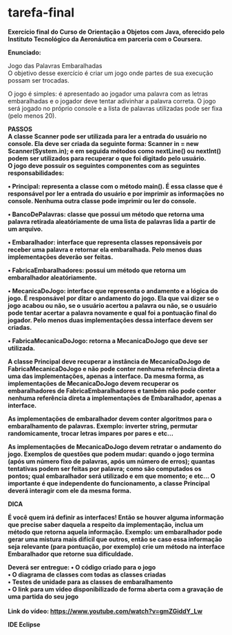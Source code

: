 # tarefa-final
<b> Exercício final do Curso de Orientação a Objetos com Java, oferecido pelo Instituto Tecnológico da Aeronáutica em parceria com o Coursera. </b>


<b>Enunciado: </b> </br>

Jogo das Palavras Embaralhadas<br>
O objetivo desse exercício é criar um jogo onde partes de sua execução possam ser trocadas.<br>

O jogo é simples: é apresentado ao jogador uma palavra com as letras embaralhadas e o jogador deve
tentar adivinhar a palavra correta. O jogo será jogado no próprio console e a lista de palavras utilizadas
pode ser fixa (pelo menos 20).<br>

<b>PASSOS<b> <br>
A classe Scanner pode ser utilizada para ler a entrada do usuário no console.
Ela deve ser criada da seguinte forma: Scanner in = new Scanner(System.in); e
em seguida métodos como nextLine() ou nextInt() podem ser utilizados para
recuperar o que foi digitado pelo usuário.
<br>
O jogo deve possuir os seguintes componentes com as seguintes responsabilidades:<br>

• Principal: representa a classe com o método main(). É essa classe que é responsável por ler
a entrada do usuário e por imprimir as informações no console. Nenhuma outra classe pode
imprimir ou ler do console.<br>

• BancoDePalavras: classe que possui um método que retorna uma palavra retirada
aleatóriamente de uma lista de palavras lida a partir de um arquivo.<br>

• Embaralhador: interface que representa classes reponsáveis por receber uma palavra e
retornar ela embaralhada. Pelo menos duas implementações deverão ser feitas. <br>

• FabricaEmbaralhadores: possui um método que retorna um embaralhador
aleatóriamente.<br>

• MecanicaDoJogo: interface que representa o andamento e a lógica do jogo. É responsável
por ditar o andamento do jogo. Ela que vai dizer se o jogo acabou ou não, se o usuário acertou a
palavra ou não, se o usuário pode tentar acertar a palavra novamente e qual foi a pontuação final
do jogador. Pelo menos duas implementações dessa interface devem ser criadas.<br>

• FabricaMecanicaDoJogo: retorna a MecanicaDoJogo que deve ser utilizada.<br>

A classe Principal deve recuperar a instância de MecanicaDoJogo de FabricaMecanicaDoJogo e não
pode conter nenhuma referência direta a uma das implementações, apenas a interface. Da mesma
forma, as implementações de MecanicaDoJogo devem recuperar os embaralhadores de
FabricaEmbaralhadores e também não pode conter nenhuma referência direta a implementações de
Embaralhador, apenas a interface. <br>

As implementações de embaralhador devem conter algoritmos para o embaralhamento de palavras.
Exemplo: inverter string, permutar randomicamente, trocar letras impares por pares e etc...<br>

As implementações de MecanicaDoJogo devem retratar o andamento do jogo. Exemplos de questões
que podem mudar: quando o jogo termina (após um número fixo de palavras, após um número de
erros); quantas tentativas podem ser feitas por palavra; como são computados os pontos; qual
embaralhador será utilizado e em que momento; e etc... O importante é que independente do
funcionamento, a classe Principal deverá interagir com ele da mesma forma. <br>

<b>DICA</b> <br>

É você quem irá definir as interfaces! Então se houver alguma informação que
precise saber daquela a respeito da implementação, inclua um método que
retorna aquela informação. Exemplo: um embaralhador pode gerar uma mistura
mais difícil que outros, então se caso essa informação seja relevante (para
pontuação, por exemplo) crie um método na interface Embaralhador que
retorne sua dificuldade.
<br>

Deverá ser entregue:
• O código criado para o jogo<br>
• O diagrama de classes com todas as classes criadas<br>
• Testes de unidade para as classes de embaralhamento<br>
• O link para um video disponibilizado de forma aberta com a gravação de uma partida do seu jogo <br>
<br>
Link do vídeo: https://www.youtube.com/watch?v=gmZGiddY_Lw

<b> IDE Eclipse </b>

